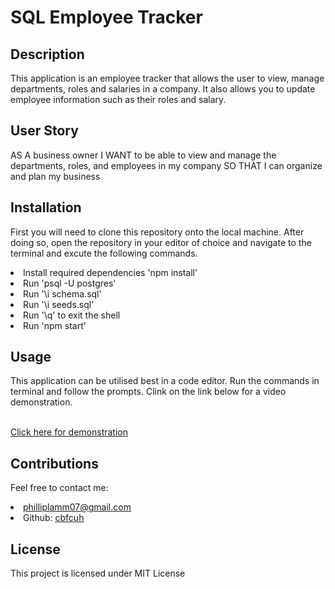 # SQL Employee Tracker

## Description
This application is an employee tracker that allows the user to view, manage departments, roles and salaries in a company. It also allows you to update employee information such as their roles and salary.

## User Story
AS A business owner
I WANT to be able to view and manage the departments, roles, and employees in my company
SO THAT I can organize and plan my business

## Installation 
First you will need to clone this repository onto the local machine. After doing so, open the repository in your editor of choice and navigate to the terminal and excute the following commands.
<li>Install required dependencies 'npm install'</li>
<li>Run 'psql -U postgres'</li>
<li>Run '\i schema.sql'</li>
<li>Run '\i seeds.sql'</li>
<li>Run '\q' to exit the shell</li>
<li>Run 'npm start'</li>

## Usage
This application can be utilised best in a code editor. Run the commands in terminal and follow the prompts. Clink on the link below for a video demonstration.

<br><a href="https://drive.google.com/file/d/1Db5qbaDb_dJlTJlDFOTS9zGjw8NEzKyg/view">Click here for demonstration</a>

## Contributions
Feel free to contact me:
<li><a href='#'>philliplamm07@gmail.com</a></li>
<li>Github: <a href='#'>cbfcuh</a></li>

## License
This project is licensed under MIT License